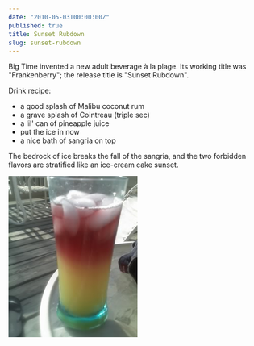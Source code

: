 ```yaml
---
date: "2010-05-03T00:00:00Z"
published: true
title: Sunset Rubdown
slug: sunset-rubdown
---
```


Big Time invented a new adult beverage à la plage. Its working title was "Frankenberry"; the release title is "Sunset Rubdown".

Drink recipe:

- a good splash of Malibu coconut rum
- a grave splash of Cointreau (triple sec)
- a lil' can of pineapple juice
- put the ice in now
- a nice bath of sangria on top

The bedrock of ice breaks the fall of the sangria, and the two forbidden flavors are stratified like an ice-cream cake sunset.

![](/img/sunset_rubdown.jpg)

